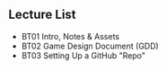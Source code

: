 ## Lecture List
* BT01 Intro, Notes & Assets
* BT02 Game Design Document (GDD)
* BT03 Setting Up a GitHub "Repo"
